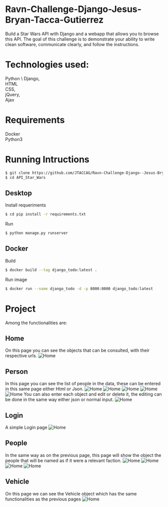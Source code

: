 # Ravn-Challenge-Django-Jesus-Bryan-Tacca-Gutierrez
Build a Star Wars API with Django and a webapp that allows you to browse this API. The goal of this challenge is to demonstrate your ability to write clean software, communicate clearly, and follow the instructions.

# Technologies used:
Python \ 
Django, \
HTML \
CSS, \
jQuery, \
Ajax

# Requirements
Docker \
Python3 

# Running Intructions
```sh
$ git clone https://github.com/JTACCAG/Ravn-Challenge-Django--Jesus-Bryan-Tacca-Gutierrez.git
$ cd API_Star_Wars
```
## Desktop
Install requeriments
```sh
$ cd pip install -r requirements.txt
```
Run
```sh
$ python manage.py runserver
```
## Docker
Build
```sh
$ docker build --tag django_todo:latest .
```
Run image
```sh
$ docker run --name django_todo -d -p 8000:8000 django_todo:latest
```
# Project
Among the functionalities are:
## Home
On this page you can see the objects that can be consulted, with their respective urls.
![Home](https://github.com/JTACCAG/Ravn-Challenge-Django--Jesus-Bryan-Tacca-Gutierrez/blob/main/img/01.PNG)
## Person
In this page you can see the list of people in the data, these can be entered in this same page either Html or Json.
![Home](https://github.com/JTACCAG/Ravn-Challenge-Django--Jesus-Bryan-Tacca-Gutierrez/blob/main/img/03.PNG)
![Home](https://github.com/JTACCAG/Ravn-Challenge-Django--Jesus-Bryan-Tacca-Gutierrez/blob/main/img/04.PNG)
![Home](https://github.com/JTACCAG/Ravn-Challenge-Django--Jesus-Bryan-Tacca-Gutierrez/blob/main/img/05.PNG)
![Home](https://github.com/JTACCAG/Ravn-Challenge-Django--Jesus-Bryan-Tacca-Gutierrez/blob/main/img/06.PNG)
![Home](https://github.com/JTACCAG/Ravn-Challenge-Django--Jesus-Bryan-Tacca-Gutierrez/blob/main/img/11.PNG)
You can also enter each object and edit or delete it, the editing can be done in the same way either json or normal input.
![Home](https://github.com/JTACCAG/Ravn-Challenge-Django--Jesus-Bryan-Tacca-Gutierrez/blob/main/img/12.PNG)

## Login
A simple Login page
![Home](https://github.com/JTACCAG/Ravn-Challenge-Django--Jesus-Bryan-Tacca-Gutierrez/blob/main/img/02.PNG)
## People
In the same way as on the previous page, this page will show the object the people that will be named as if it were a relevant faction.
![Home](https://github.com/JTACCAG/Ravn-Challenge-Django--Jesus-Bryan-Tacca-Gutierrez/blob/main/img/07.PNG)
![Home](https://github.com/JTACCAG/Ravn-Challenge-Django--Jesus-Bryan-Tacca-Gutierrez/blob/main/img/08.PNG)
![Home](https://github.com/JTACCAG/Ravn-Challenge-Django--Jesus-Bryan-Tacca-Gutierrez/blob/main/img/09.PNG)
![Home](https://github.com/JTACCAG/Ravn-Challenge-Django--Jesus-Bryan-Tacca-Gutierrez/blob/main/img/10.PNG)
## Vehicle
On this page we can see the Vehicle object which has the same functionalities as the previous pages
![Home](https://github.com/JTACCAG/Ravn-Challenge-Django--Jesus-Bryan-Tacca-Gutierrez/blob/main/img/13.PNG)
